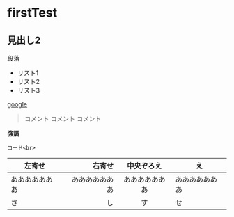 # firstTest

見出し2
-----------------------------

段落

* リスト1
* リスト2
* リスト3

[google](http://google.com)

> コメント
> コメント
> コメント

**強調**

`コード<br>`

|左寄せ|右寄せ|中央ぞろえ|え|
|---|--:|:-:|---|
|あああああああ|あああああああ|あああああああ|あああああああ|
|さ|し|す|せ|
